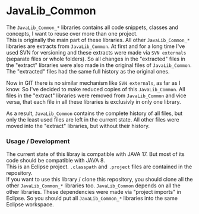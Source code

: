 # JavaLib_Common
The `JavaLib_Common_*` libraries contains all code snippets, classes and concepts, I want to reuse over more than one project.  
This is originally the main part of these libraries.
All other `JavaLib_Common_*` libraries are extracts from `JavaLib_Common`.
At first and for a long time I've used SVN for versioning and these extracts were made via `SVN externals` (separate files or whole folders).
So all changes in the "extracted" files in the "extract" libraries were also made in the original files of `JavaLib_Common`.
The "extracted" files had the same full history as the original ones.

Now in GIT there is no similar mechanism like `SVN externals`, as far as I know.
So I've decided to make reduced copies of this `JavaLib_Common`.
All files in the "extract" libraries were removed from `JavaLib_Common` and vice versa,
that each file in all these libraries is exclusivly in only one library.

As a result, `JavaLib_Common` contains the complete history of all files, but only the least used files are left in the current state.
All other files were moved into the "extract" libraries, but without their history.

### Usage / Development
The current state of this libray is compatible with JAVA 17. But most of its code should be compatible with JAVA 8.  
This is an Eclipse project. `.classpath` and `.project` files are contained in the repository.  
If you want to use this library / clone this repository, you should clone all the other `JavaLib_Common_*` libraries too.
`JavaLib_Common` depends on all the other libraries. These dependencies were made via "project imports" in Eclipse.
So you should put all `JavaLib_Common_*` libraries into the same Eclipse workspace.
